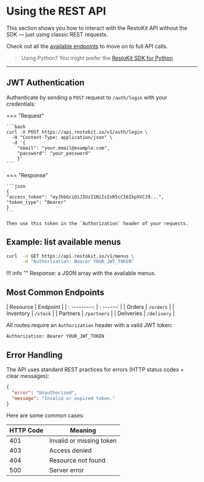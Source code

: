 # Using the REST API

This section shows you how to interact with the RestoKit API without the SDK — just using classic REST requests.  

Check out all the [available endpoints](../reference/api/openapi.md) to move on to full API calls.

> Using Python? You might prefer the [RestoKit SDK for Python](python.md).

---

## JWT Authentication

Authenticate by sending a `POST` request to `/auth/login` with your credentials:

=== "Request"

    ```bash
    curl -X POST https://api.restokit.io/v1/auth/login \
      -H "Content-Type: application/json" \
      -d '{
        "email": "your.email@example.com",
        "password": "your_password"
        }'
    ```

=== "Response"

    ```json
    {
    "access_token": "eyJhbGciOiJIUzI1NiIsInR5cCI6IkpXVCJ9...",
    "token_type": "Bearer"
    }
    ```

    Then use this token in the `Authorization` header of your requests.

## Example: list available menus

```bash
curl  -X GET https://api.restokit.io/v1/menus \
      -H "Authorization: Bearer YOUR_JWT_TOKEN"
```

!!! info ""
    Response: a JSON array with the available menus.

## Most Common Endpoints

|      Resource | Endpoint |
| : ---------: | : ------: |
| Orders | `/orders` |
| Inventory | `/stock` |
| Partners | `/partners` |
| Deliveries | `/delivery` |

All routes require an `Authorization` header with a valid JWT token:

```http
Authorization: Bearer YOUR_JWT_TOKEN
```

## Error Handling

The API uses standard REST practices for errors (HTTP status codes + clear messages):

   ```json
   {
     "error": "Unauthorized",
     "message": "Invalid or expired token."
   }
   ```

Here are some common cases:

| HTTP Code | Meaning                  |
| --------- | ------------------------ |
| 401       | Invalid or missing token |
| 403       | Access denied            |
| 404       | Resource not found       |
| 500       | Server error             |
